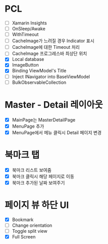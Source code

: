 # PCL
- [ ] Xamarin Insights
- [ ] OnSleep/Awake
- [ ] WithTimeout
- [ ] CacheImage가 느려질 경우 Indicator 표시
- [ ] CacheImage에 대한 Timeout 처리
- [ ] CacheImage 프로그레스바 최상단 위치
- [x] Local database
- [x] ImageButton
- [x] Binding ViewModel's Title
- [ ] Inject INavigator into BaseViewModel
- [ ] BulkObservableCollection

# Master - Detail 레이아웃
- [x] MainPage는 MasterDetailPage
- [x] MenuPage 추가
- [x] MenuPage에서 메뉴 클릭시 Detail 페이지 변경

# 북마크 탭
- [x] 북마크 리스트 보여줌
- [x] 북마크 클릭시 해당 페이지로 이동
- [x] 북마크 추가된 날짜 보여주기

# 페이지 뷰 하단 UI
- [x] Bookmark
- [ ] Change orientation
- [ ] Toggle split view
- [x] Full Screen
